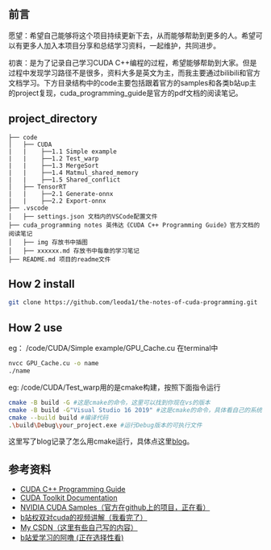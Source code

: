 ## 前言
愿望：希望自己能够将这个项目持续更新下去，从而能够帮助到更多的人。希望可以有更多人加入本项目分享和总结学习资料，一起维护，共同进步。

初衷：是为了记录自己学习CUDA C++编程的过程，希望能够帮助到大家。但是过程中发现学习路径不是很多，资料大多是英文为主，而我主要通过bilibili和官方文档学习。下方目录结构中的code主要包括跟着官方的samples和各类b站up主的project复现，cuda_programming_guide是官方的pdf文档的阅读笔记。

## project_directory
```
├── code
│   ├── CUDA
|   |    ├──1.1 Simple example
|   |    ├──1.2 Test_warp
|   |    ├──1.3 MergeSort
|   |    ├──1.4 Matmul_shared_memory
|   |    ├──1.5 Shared_conflict
│   ├── TensorRT
|   |    ├──2.1 Generate-onnx
|   |    ├──2.2 Export-onnx
├── .vscode
│   ├── settings.json 文档内的VSCode配置文件
├── cuda_programming notes 英伟达《CUDA C++ Programming Guide》官方文档的阅读笔记
│   ├── img 存放书中插图
│   ├── xxxxxx.md 存放书中每章的学习笔记
├── README.md 项目的readme文件

```
## How 2 install
```sh
git clone https://github.com/leoda1/the-notes-of-cuda-programming.git
```
## How 2 use
eg：
/code/CUDA/Simple example/GPU_Cache.cu 在terminal中
```sh
nvcc GPU_Cache.cu -o name
./name
```
eg:
/code/CUDA/Test_warp用的是cmake构建，按照下面指令运行
```sh
cmake -B build -G #这是cmake的命令，这里可以找到你现在vs的版本
cmake -B build -G"Visual Studio 16 2019" #这是cmake的命令，具体看自己的系统
cmake --build build #编译代码
.\build\Debug\your_project.exe #运行Debug版本的可执行文件
```
这里写了blog记录了怎么用cmake运行，具体点这里[blog](https://blog.csdn.net/buuliuda/article/details/139101651?spm=1001.2014.3001.5502)。

## 参考资料
- [CUDA C++ Programming Guide](https://docs.nvidia.com/cuda/cuda-c-programming-guide/index.html)
- [CUDA Toolkit Documentation](https://docs.nvidia.com/cuda/)
- [NVIDIA CUDA Samples（官方在github上的项目，正在看）](https://github.com/NVIDIA/cuda-samples)
- [b站权双对cuda的视频讲解（我看完了）](https://www.bilibili.com/video/BV1sM4y1x7of?vd_source=85c9ce6d49ba579156fb1b41d0e606b3)
- [My CSDN（这里有些自己写的内容）](https://blog.csdn.net/buuliuda/category_12694574.html?spm=1001.2014.3001.5482)
- [b站爱学习的阿噜 (正在选择性看)](https://www.bilibili.com/video/BV1Sq4y1K7K6?vd_source=85c9ce6d49ba579156fb1b41d0e606b3)

